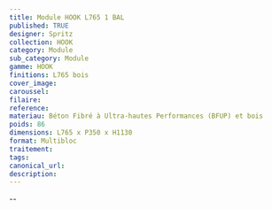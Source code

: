 ```yaml
---
title: Module HOOK L765 1 BAL
published: TRUE
designer: Spritz
collection: HOOK
category: Module
sub_category: Module
gamme: HOOK
finitions: L765 bois
cover_image: 
caroussel: 
filaire: 
reference: 
materiau: Béton Fibré à Ultra-hautes Performances (BFUP) et bois
poids: 86
dimensions: L765 x P350 x H1130
format: Multibloc
traitement: 
tags: 
canonical_url: 
description: 
---
```

--
